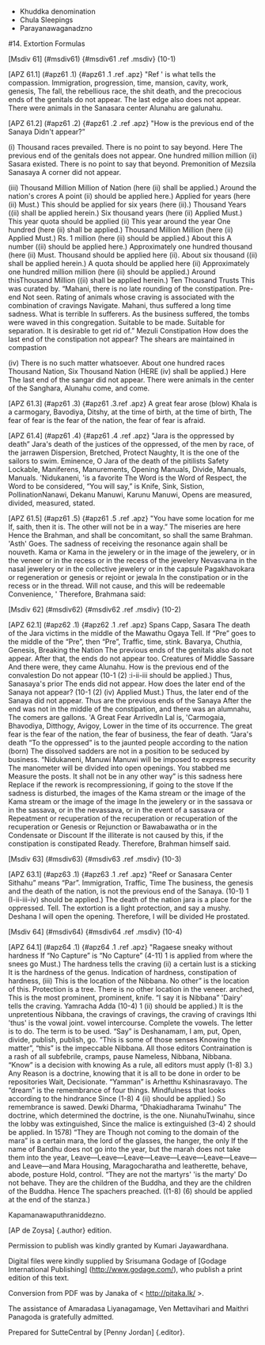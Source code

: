 - Khuddka denomination
- Chula Sleepings
- Parayanawaganadzno

#14. Extortion Formulas

[Msdiv 61] (#msdiv61) {#msdiv61 .ref .msdiv} (10-1)

[APZ 61.1] (#apz61 .1) {#apz61 .1 .ref .apz} "Ref '
is what tells the compassion. Immigration, progression, time, mansion, cavity, work, genesis,
The fall, the rebellious race, the shit death, and the precocious ends of the genitals do not appear.
The last edge also does not appear. There were animals in the Sanasara center
Alunahu are galunahu.

[APZ 61.2] (#apz61 .2) {#apz61 .2 .ref .apz} "How is the previous end of the Sanaya
Didn't appear?”

(i) Thousand races prevailed. There is no point to say beyond. Here
The previous end of the genitals does not appear. One hundred million million (ii) Sasara
existed. There is no point to say that beyond. Premonition of Mezsila Sanasaya
A corner did not appear.

(iii) Thousand Million Million of Nation (here (ii) shall be applied.) Around the nation's crores
A point (ii) should be applied here.) Applied for years (here (ii)
Must.) This should be applied for six years (here (ii).) Thousand Years
((ii) shall be applied herein.) Six thousand years (here (ii) Applied
Must.) This year quota should be applied (ii) This year around the year
One hundred (here (ii) shall be applied.) Thousand Million Million (here (ii) Applied
Must.) Rs. 1 million (here (ii) should be applied.) About this
A number ((ii) should be applied here.) Approximately one hundred thousand (here (ii)
Must. Thousand should be applied here (ii). About six thousand
((ii) shall be applied herein.) A quota should be applied here (ii)
Approximately one hundred million million (here (ii) should be applied.) Around thisThousand Million
((ii) shall be applied herein.) Ten Thousand Trusts
This was curated by. “Mahani, there is no late rounding of the constipation. Pre-end
Not seen. Rating of animals whose craving is associated with the combination of cravings
Navigate. Mahani, thus suffered a long time sadness. What is terrible
In sufferers. As the business suffered, the tombs were waved in this congregation.
Suitable to be made. Suitable for separation. It is desirable to get rid of.” Mezuli Constipation
How does the last end of the constipation not appear?
The shears are maintained in compastion

(iv) There is no such matter whatsoever. About one hundred races
Thousand Nation, Six Thousand Nation (HERE (iv) shall be applied.) Here
The last end of the sangar did not appear. There were animals in the center of the Sanghara,
Alunahu come, and come.

[APZ 61.3] (#apz61 .3) {#apz61 .3.ref .apz} A great fear arose (blow)
Khala is a carmogary, Bavodiya, Ditshy, at the time of birth, at the time of birth,
The fear of fear is the fear of the nation, the fear of fear is afraid.

[APZ 61.4] (#apz61 .4) {#apz61 .4 .ref .apz} "Jara is the oppressed by death”
Jara's death of the justices of the oppressed, of the men by race, of the jarrawen
Dispersion, Bretched, Protect Naughty,
It is the one of the sailors to swim. Eminence, O Jara of the death of the pitilists
Safety Lockable, Maniferens, Manurements, Opening
Manuals, Divide, Manuals, Manuals. 'Nidukaneni, 'is a favorite
The Word is the Word of Respect, the Word to be considered, “You will say,” is
Knife, Sink, Sistion, PollinationNanawi, Dekanu Manuwi, Karunu Manuwi,
Opens are measured, divided, measured, stated.

[APZ 61.5] (#apz61 .5) {#apz61 .5 .ref .apz} "You have some location for me
If, saith, then it is. The other will not be in a way.” The miseries are here
Hence the Brahman, and shall be concomitant, so shall the same Brahman. 'Asth'
Goes. The sadness of receiving the resonance again shall be nouveth. Kama or Kama
in the jewelery or in the image of the jewelery, or in the veneer or in the recess or in the recess of the jewelery
Nevasvana in the nasal jewelery or in the collective jewelery or in the capsule
Pagakhavokara or regeneration or genesis or rejoint or jewala
In the constipation or in the recess or in the thread. Will not cause, and this will be redeemable
Convenience, ' Therefore, Brahmana said:

[Msdiv 62] (#msdiv62) {#msdiv62 .ref .msdiv} (10-2)

[APZ 62.1] (#apz62 .1) {#apz62 .1 .ref .apz} Spans Capp, Sasara
The death of the Jara victims in the middle of the Mawathu Ogaya
Tell. If “Pre” goes to the middle of the “Pre”, then “Pre”,
Traffic, time, stink. Bavarya, Chuthia, Genesis, Breaking the Nation
The previous ends of the genitals also do not appear. After that, the ends do not appear too. Creatures of Middle Sassare
And there were, they came Alunahu. How is the previous end of the convalestion
Do not appear (10-1 (2) :i-ii-iii should be applied.) Thus, Sanasaya's prior
The ends did not appear. How does the later end of the Sanaya not appear? (10-1 (2) (iv) Applied
Must.) Thus, the later end of the Sanaya did not appear. Thus are the previous ends of the Sanaya
After the end was not in the middle of the constipation, and there was an alumnahu,
The comers are gallons. 'A Great Fear ArrivedIn Lal is, 'Carmogaia,
Bhavodiya, Ditthogy, Avigoy, Lower in the time of its occurrence.
The great fear is the fear of the nation, the fear of business, the fear of death. “Jara's death
“To the oppressed” is to the jaunted people according to the nation (born)
The dissolved sadders are not in a position to be seduced by business.
“Nidukaneni, Manuwi Manuwi will be imposed to express security
The manometer will be divided into open openings. You stabbed me
Measure the posts. It shall not be in any other way” is this sadness here
Replace if the rework is recompressioning, if going to the stove
If the sadness is disturbed, the images of the Kama stream or the image of the Kama stream or the image of the image
In the jewelery or in the sassava or in the sassava, or in the nevassava, or in the event of a sassava or
Repeatment or recuperation of the recuperation or recuperation of the recuperation or
Genesis or Rejunction or Bawabawatha or in the Condensate or Discount
If the illiterate is not caused by this, if the constipation is constipated
Ready. Therefore, Brahman himself said.

[Msdiv 63] (#msdiv63) {#msdiv63 .ref .msdiv} (10-3)

[APZ 63.1] (#apz63 .1) {#apz63 .1 .ref .apz} "Reef or Sanasara Center
Sithahu” means “Par”. Immigration, Traffic, Time
The business, the genesis and the death of the nation, is not the previous end of the Sanaya. (10-1) 1
(I-ii-iii-iv) should be applied.) The death of the nation jara is a place for the oppressed.
Tell. The extortion is a light protection, and say a mushy. Deshana
I will open the opening. Therefore, I will be divided
He prostated.

[Msdiv 64] (#msdiv64) {#msdiv64 .ref .msdiv} (10-4)

[APZ 64.1] (#apz64 .1) {#apz64 .1 .ref .apz} "Ragaese sneaky without hardness
If “No Capture” is “No Capture” (4-11) 1 is applied from where the snees go
Must.) The hardness tells the craving (ii) a certain lust is a sticking
It is the hardness of the genus. Indication of hardness, constipation of hardness,
(iii) This is the location of the Nibbana. No other” is the location of this.
Protection is a tree. There is no other location in the veneer. arched,
This is the most prominent, prominent, knife. “I say it is Nibbana”
'Dairy' tells the craving. Yamracha Adda (10-4) 1 (ii) should be applied.)
It is the unpretentious Nibbana, the cravings of cravings, the craving of cravings
Ithi 'thus' is the vowal joint. vowel intercourse. Complete the vowels.
The letter is to do. The term is to be used. “Say” is Deshanamam, I am, put,
Open, divide, publish, publish, go. “This is some of those senses
Knowing the matter”, “this” is the impeccable Nibbana. All those editors
Contraination is a rash of all subfebrile, cramps, pause
Nameless, Nibbana, Nibbana. “Know” is a decision with knowing
As a rule, all editors must apply (1-8) 3.) Any
Reason is a doctrine, knowing that it is all to be done in order to be repositories
Wait, Decisionate. “Yamman” is Arhetthu Kshinasravayo.
The “dream” is the remembrance of four things. Mindfulness that looks according to the hindrance
Since (1-8) 4 (ii) should be applied.) So remembrance is sawed.
Dewki Dharma, “Dhakiadharama Twinahu”
The doctrine, which determined the doctrine, is the one. NiunahuTwinahu, since the lobby was extinguished,
Since the malice is extinguished (3-4) 2 should be applied. In 1578) “They are
Though not coming to the domain of the mara” is a certain mara, the lord of the glasses, the hanger, the only
If the name of Bandhu does not go into the year, but the marah does not take them into the year,
Leave—Leave—Leave—Leave—Leave—Leave—Leave—and Leave—and Mara Housing,
Maragocharatha and leatherette, behave, abode, posture
Hold, control. “They are not the martyrs' 'is the marty'
Do not behave. They are the children of the Buddha, and they are the children of the Buddha. Hence
The spachers preached. ((1-8) (6) should be applied at the end of the stanza.)

Kapamanawaputhraniddezno.

[AP de Zoysa] {.author} edition.

Permission to publish was kindly granted by Kumari Jayawardhana.

Digital files were kindly supplied by Srisumana Godage of [Godage
International Publishing] (http://www.godage.com/), who publish a print
edition of this text.

Conversion from PDF was by Janaka of < http://pitaka.lk/ >.

The assistance of Amaradasa Liyanagamage, Ven Mettavihari and Maithri
Panagoda is gratefully admitted.

Prepared for SutteCentral by [Penny Jordan] {.editor}.